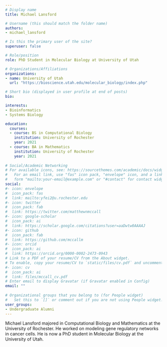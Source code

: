 ```yaml
---
# Display name
title: Michael Lansford

# Username (this should match the folder name)
authors:
- michael_lansford

# Is this the primary user of the site?
superuser: false

# Role/position
role: PhD Student in Molecular Biology at University of Utah

# Organizations/Affiliations
organizations:
- name: University of Utah
  url: "https://bioscience.utah.edu/molecular_biology/index.php"

# Short bio (displayed in user profile at end of posts)
bio: 

interests:
- Bioinformatics
- Systems Biology

education:
  courses:
  - course: BS in Computational Biology
    institution: University of Rochester
    year: 2021
  - course: BA in Mathematics
    institution: University of Rochester
    year: 2021
    
# Social/Academic Networking
# For available icons, see: https://sourcethemes.com/academic/docs/widgets/#icons
#   For an email link, use "fas" icon pack, "envelope" icon, and a link in the
#   form "mailto:your-email@example.com" or "#contact" for contact widget.
social:
#- icon: envelope
#  icon_pack: fas
#  link: mailto:yfei2@u.rochester.edu
#- icon: twitter
#  icon_pack: fab
#  link: https://twitter.com/matthewnmccall
#- icon: google-scholar
#  icon_pack: ai
#  link: https://scholar.google.com/citations?user=aaDwtw0AAAAJ
#- icon: github
#  icon_pack: fab
#  link: https://github.com/mccallm
#- icon: orcid
#  icon_pack: ai
#  link: https://orcid.org/0000-0002-2473-0943
# Link to a PDF of your resume/CV from the About widget.
# To enable, copy your resume/CV to `static/files/cv.pdf` and uncomment the lines below.  
#- icon: cv
#  icon_pack: ai
#  link: files/mccall_cv.pdf
# Enter email to display Gravatar (if Gravatar enabled in Config)
email: ""
  
# Organizational groups that you belong to (for People widget)
#   Set this to `[]` or comment out if you are not using People widget.  
user_groups:
- Undergraduate Alumni
---
```

Michael Lansford majored in Computational Biology and Mathematics at the University of Rochester. He worked on modeling gene regulatory networks in cancer cells. He is now a PhD student in Molecular Biology at the University of Utah. 
